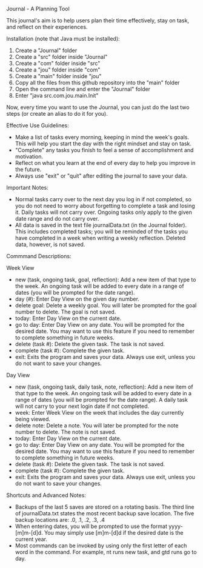 Journal - A Planning Tool

This journal's aim is to help users plan their time effectively, stay on task, and reflect on their experiences. 


Installation (note that Java must be installed): 
1. Create a "Journal" folder
2. Create a "src" folder inside "Journal"
3. Create a "com" folder inside "src"
4. Create a "jou" folder inside "com"
5. Create a "main" folder inside "jou"
6. Copy all the files from this github repository into the "main" folder
7. Open the command line and enter the "Journal" folder
8. Enter "java src.com.jou.main.Init"

Now, every time you want to use the Journal, you can just do the last two steps (or create an alias to do it for you).


Effective Use Guidelines:

- Make a list of tasks every morning, keeping in mind the week's goals. This will help you start the day with the right mindset and stay on task.
- "Complete" any tasks you finish to feel a sense of accomplishment and motivation.
- Reflect on what you learn at the end of every day to help you improve in the future.
- Always use "exit" or "quit" after editing the journal to save your data.

Important Notes:

- Normal tasks carry over to the next day you log in if not completed, so you do not need to worry about forgetting to complete a task and losing it. Daily tasks will not carry over. Ongoing tasks only apply to the given date range and do not carry over.
- All data is saved in the text file journalData.txt (in the Journal folder). This includes completed tasks; you will be reminded of the tasks you have completed in a week when writing a weekly reflection. Deleted data, however, is not saved.

Commmand Descriptions:

Week View
- new (task, ongoing task, goal, reflection): 
    Add a new item of that type to the week. An ongoing task will be added to every date in a range of dates (you will be prompted for 
    the date range).
- day (#): 
    Enter Day View on the given day number.
- delete goal: 
    Delete a weekly goal. You will later be prompted for the goal number to delete. The goal is not saved.
- today: 
    Enter Day View on the current date.
- go to day: 
    Enter Day View on any date. You will be prompted for the desired date. You may want to use this feature if you need to remember to 
    complete something in future weeks.
- delete (task #): 
    Delete the given task. The task is not saved.
- complete (task #): 
    Complete the given task.
- exit: 
    Exits the program and saves your data. Always use exit, unless you do not want to save your changes.

Day View
- new (task, ongoing task, daily task, note, reflection): 
    Add a new item of that type to the week. An ongoing task will be added to every date in a range of dates (you will be prompted for 
    the date range). A daily task will not carry to your next login date if not completed.
- week: 
    Enter Week View on the week that includes the day currently being viewed.
- delete note: 
    Delete a note. You will later be prompted for the note number to delete. The note is not saved.
- today: 
    Enter Day View on the current date.
- go to day: 
    Enter Day View on any date. You will be prompted for the desired date. You may want to use this feature if you need to remember to 
    complete something in future weeks.
- delete (task #): 
    Delete the given task. The task is not saved.
- complete (task #): 
    Complete the given task.
- exit: 
    Exits the program and saves your data. Always use exit, unless you do not want to save your changes.

Shortcuts and Advanced Notes:

- Backups of the last 5 saves are stored on a rotating basis. The third line of journalData.txt states the most recent backup save location. The five backup locations are: .0, .1, .2, .3, .4
- When entering dates, you will be prompted to use the format yyyy-[m]m-[d]d. You may simply use [m]m-[d]d if the desired date is the current year.
- Most commands can be invoked by using only the first letter of each word in the command. For example, nt runs new task, and gtd runs go to day.
